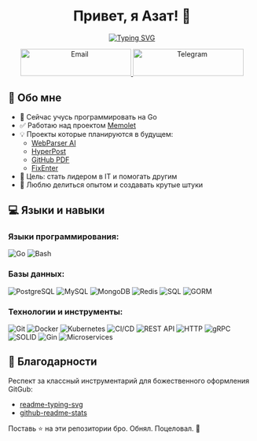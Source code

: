 <h1 align="center">Привет, я Азат! 👋</h1>


<p align="center">
  <a href="https://git.io/typing-svg">
    <img src="https://readme-typing-svg.demolab.com?font=Fira+Code&duration=3000&pause=1000&color=00C3FF&width=500&center=true&height=40&lines=Добро+пожаловать+в+мой+GitHub!;Мррррррррррррррррр+🐾;Go%20Go%20Go%20Go%20Go%20Go%20Go%20Go%20;Баги+—+временные%2C+опыт+—+вечен" alt="Typing SVG">
  </a>
</p>


<p align="center">
  <a href="mailto:naluneotlichno@yandex.ru" target="_blank">
    <img src="https://img.shields.io/badge/Email-D14836?style=for-the-badge&logo=gmail&logoColor=white" width="225" height="55" alt="Email">
  </a>
  <a href="https://t.me/Naluneotlichno" target="_blank">
    <img src="https://img.shields.io/badge/Telegram-2CA5E0?style=for-the-badge&logo=telegram&logoColor=white" width="225" height="55" alt="Telegram">
  </a>
</p>


## 🚀 Обо мне
- 🌱 Сейчас учусь программировать на Go 
- ✅ Работаю над проектом [Memolet](https://github.com/naluneotlichno/memolet)
- 💡 Проекты которые планируются в будущем:
  - [WebParser AI](https://github.com/naluneotlichno/web-parser-ai)
  - [HyperPost](https://github.com/naluneotlichno/hyperpost)
  - [GitHub PDF](https://github.com/naluneotlichno/github-pdf)
  - [FixEnter](https://github.com/naluneotlichno/fix-enter)
- 🎯 Цель: стать лидером в IT и помогать другим 
- 💬 Люблю делиться опытом и создавать крутые штуки



## 💻 Языки и навыки

### Языки программирования:
<div>
  <img src="https://img.shields.io/badge/Go-%2300ADD8.svg?style=for-the-badge&logo=go&logoColor=white" alt="Go">
  <img src="https://img.shields.io/badge/Bash-%23121011.svg?style=for-the-badge&logo=gnu-bash&logoColor=white" alt="Bash">
</div>

### Базы данных:
<div>
  <img src="https://img.shields.io/badge/PostgreSQL-%23316192.svg?style=for-the-badge&logo=postgresql&logoColor=white" alt="PostgreSQL">
  <img src="https://img.shields.io/badge/MySQL-%234479A1.svg?style=for-the-badge&logo=mysql&logoColor=white" alt="MySQL">
  <img src="https://img.shields.io/badge/MongoDB-%2347A248.svg?style=for-the-badge&logo=mongodb&logoColor=white" alt="MongoDB">
  <img src="https://img.shields.io/badge/Redis-%23DC382D.svg?style=for-the-badge&logo=redis&logoColor=white" alt="Redis">
  <img src="https://img.shields.io/badge/SQL-%2300758F.svg?style=for-the-badge&logo=sql&logoColor=white" alt="SQL">
  <img src="https://img.shields.io/badge/GORM-%231A76D2.svg?style=for-the-badge" alt="GORM">
</div>

### Технологии и инструменты:
<div>
  <img src="https://img.shields.io/badge/Git-%23F05033.svg?style=for-the-badge&logo=git&logoColor=white" alt="Git">
  <img src="https://img.shields.io/badge/Docker-%232496ED.svg?style=for-the-badge&logo=docker&logoColor=white" alt="Docker">
  <img src="https://img.shields.io/badge/Kubernetes-%23326CE5.svg?style=for-the-badge&logo=kubernetes&logoColor=white" alt="Kubernetes">
  <img src="https://img.shields.io/badge/CI%2FCD-%230F9D58.svg?style=for-the-badge" alt="CI/CD">
  <img src="https://img.shields.io/badge/REST-API-%2300C1DE.svg?style=for-the-badge" alt="REST API">
  <img src="https://img.shields.io/badge/HTTP-%234B8BBE.svg?style=for-the-badge" alt="HTTP">
  <img src="https://img.shields.io/badge/gRPC-%2389D900.svg?style=for-the-badge" alt="gRPC">
  <img src="https://img.shields.io/badge/SOLID-%23FF9900.svg?style=for-the-badge" alt="SOLID">
  <img src="https://img.shields.io/badge/Gin-%2300ADD8.svg?style=for-the-badge" alt="Gin">
  <img src="https://img.shields.io/badge/Microservices-%2343495E.svg?style=for-the-badge" alt="Microservices">
</div>


## 🌟 Благодарности
Респект за классный инструментарий для божественного оформления GitGub:
- [readme-typing-svg](https://github.com/DenverCoder1/readme-typing-svg)
- [github-readme-stats](https://github.com/anuraghazra/github-readme-stats)

Поставь ⭐ на эти репозитории бро. Обнял. Поцеловал. 💖
